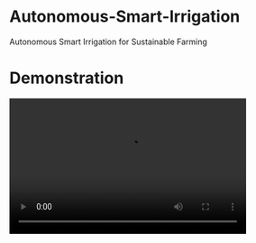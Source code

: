 # Autonomous-Smart-Irrigation
Autonomous Smart Irrigation for Sustainable Farming

# Demonstration
<video width="420" height="240" controls>
  <source src="autonomous_irrigation_demo.mp4" type="video/mp4">
Your browser does not support the video tag.
</video>

